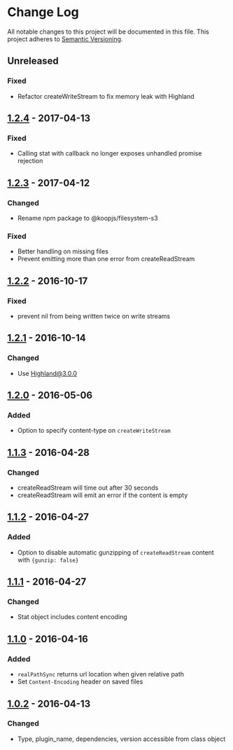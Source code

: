 # Change Log
All notable changes to this project will be documented in this file.
This project adheres to [Semantic Versioning](http://semver.org/).

## Unreleased
### Fixed
* Refactor createWriteStream to fix memory leak with Highland

## [1.2.4] - 2017-04-13
### Fixed
* Calling stat with callback no longer exposes unhandled promise rejection

## [1.2.3] - 2017-04-12
### Changed
* Rename npm package to @koopjs/filesystem-s3

### Fixed
* Better handling on missing files
* Prevent emitting more than one error from createReadStream

## [1.2.2] - 2016-10-17
### Fixed
* prevent nil from being written twice on write streams

## [1.2.1] - 2016-10-14
### Changed
* Use Highland@3.0.0

## [1.2.0] - 2016-05-06
### Added
* Option to specify content-type on `createWriteStream`

## [1.1.3] - 2016-04-28
### Changed
* createReadStream will time out after 30 seconds
* createReadStream will emit an error if the content is empty

## [1.1.2] - 2016-04-27
### Added
* Option to disable automatic gunzipping of `createReadStream` content with `{gunzip: false}`

## [1.1.1] - 2016-04-27
### Changed
* Stat object includes content encoding

## [1.1.0] - 2016-04-16
### Added
* `realPathSync` returns url location when given relative path
* Set `Content-Encoding` header on saved files

## [1.0.2] - 2016-04-13
### Changed
* Type, plugin_name, dependencies, version accessible from class object

[1.2.4]: https://github.com/koopjs/koop-filesystem-s3/compare/v1.2.3..v1.2.4
[1.2.3]: https://github.com/koopjs/koop-filesystem-s3/compare/v1.2.3..v1.2.2
[1.2.2]: https://github.com/koopjs/koop-filesystem-s3/compare/v1.2.1..v1.2.2
[1.2.1]: https://github.com/koopjs/koop-filesystem-s3/compare/v1.2.0..v1.2.1
[1.2.0]: https://github.com/koopjs/koop-filesystem-s3/compare/v1.1.3..v1.2.0
[1.1.3]: https://github.com/koopjs/koop-filesystem-s3/compare/v1.1.2..v1.1.3
[1.1.2]: https://github.com/koopjs/koop-filesystem-s3/compare/v1.1.1..v1.1.2
[1.1.1]: https://github.com/koopjs/koop-filesystem-s3/compare/v1.1.0..v1.1.1
[1.1.0]: https://github.com/koopjs/koop-filesystem-s3/compare/v1.0.2..v1.1.0
[1.0.2]: https://github.com/koopjs/koop-filesystem-s3/compare/v1.0.1..v1.0.2
